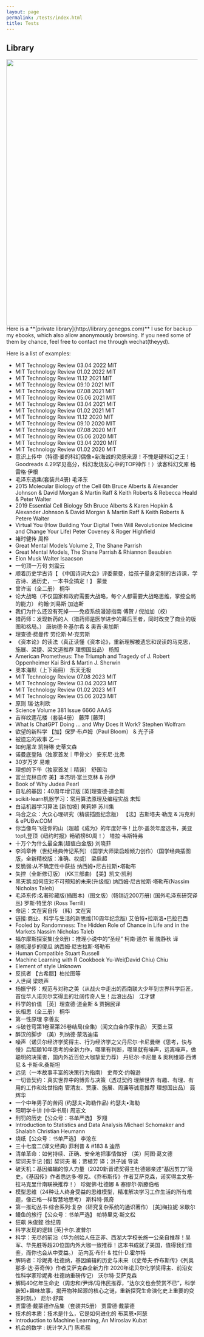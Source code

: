 ```yaml
---
layout: page
permalink: /tests/index.html
title: Tests
---
```


## Library

<img src="https://genegps.com/images/Library.jpg" class="floatpic" width="1200" height="700">

<br>
Here is a **[private library](http://library.genegps.com)**  I use for backup my ebooks, which also allow anonymously browsing. If you need some of them by chance, feel free to contact me through wechat(theyyd).

Here is a list of examples:<br>
- 	MIT Technology Review 03.04 2022	MIT
- 	MIT Technology Review 01.02 2022	MIT
- 	MIT Technology Review 11.12 2021	MIT
- 	MIT Technology Review 09.10 2021	MIT
- 	MIT Technology Review 07.08 2021	MIT
- 	MIT Technology Review 05.06 2021	MIT
- 	MIT Technology Review 03.04 2021	MIT
- 	MIT Technology Review 01.02 2021	MIT
- 	MIT Technology Review 11.12 2020	MIT
- 	MIT Technology Review 09.10 2020	MIT
- 	MIT Technology Review 07.08 2020	MIT
- 	MIT Technology Review 05.06 2020	MIT
- 	MIT Technology Review 03.04 2020	MIT
- 	MIT Technology Review 01.02 2020	MIT
- 	意识上传中（特德·姜的科幻偶像×新海诚的灵感来源！不愧是硬科幻之王！Goodreads 4.29罕见高分，科幻发烧友心中的TOP神作！）读客科幻文库	格雷格·伊根
- 	毛泽东选集(套装共4册)	毛泽东
- 	2015 Molecular Biology of the Cell 6th	Bruce Alberts & Alexander Johnson & David Morgan & Martin Raff & Keith Roberts & Rebecca Heald & Peter Walter
- 	2019 Essential Cell Biology 5th	Bruce Alberts & Karen Hopkin & Alexander Johnson & David Morgan & Martin Raff & Keith Roberts & Petere Walter
- 	Virtual You (How Building Your Digital Twin Will Revolutionize Medicine and Change Your Life)	Peter Coveney & Roger Highfield
- 	褚时健传	周桦
- 	Great Mental Models Volume 2, The	Shane Parrish
- 	Great Mental Models, The	Shane Parrish & Rhiannon Beaubien
- 	Elon Musk	Walter Isaacson
- 	一句顶一万句	刘震云
- 	顺着历史学古诗【 《中国诗词大会》评委蒙曼，给孩子量身定制的古诗课，学古诗、通历史，一本书全搞定！】	蒙曼
- 	曾许诺（全二册）	桐华
- 	论大战略（不仅国家和政府需要大战略，每个人都需要大战略思维，掌控全局的能力）	约翰·刘易斯·加迪斯
- 	我们为什么还没有死掉——免疫系统漫游指南	傅贺 / 倪加加（校）
- 	猎药师：发现新药的人（猎药师是医学进步的幕后王者，同时改变了商业的版图和格局。）	唐纳德·R·基尔希 & 奥吉·奥加斯
- 	理查德·费曼传	劳伦斯·M·克劳斯
- 	《资本论》的读法（真正读懂《资本论》，重新理解被遗忘和误读的马克思，施展、梁捷、梁文道推荐 理想国出品）	杨照
- 	American Prometheus: The Triumph and Tragedy of J. Robert Oppenheimer	Kai Bird & Martin J. Sherwin
- 	奧本海默（上下兩冊）	乐天无极
- 	MIT Technology Review 07.08 2023	MIT
- 	MIT Technology Review 03.04 2023	MIT
- 	MIT Technology Review 01.02 2023	MIT
- 	MIT Technology Review 05.06 2023	MIT
- 	原则	瑞·达利欧
- 	Science Volume 381 Issue 6660	AAAS
- 	吉祥纹莲花楼（套装4册）	藤萍 [藤萍]
- 	What Is ChatGPT Doing ... and Why Does It Work?	Stephen Wolfram
- 	欲望的新科学	【加】保罗·布卢姆（Paul Bloom） & 光子译
- 	被遗忘的故事	乙一
- 	如何屠龙	凯特琳·史蒂文森
- 	诺曼底登陆（独家首发｜甲骨文）	安东尼·比弗
- 	30岁万岁	易难
- 	理想的下午（独家首发｜精装）	舒国治
- 	富兰克林自传	美】本杰明·富兰克林 & 孙伊
- 	Book of Why	Judea Pearl
- 	自私的基因：40周年增订版	[英]理查德·道金斯
- 	scikit-learn机器学习：常用算法原理及编程实战	未知
- 	白话机器学习算法	[新加坡] 黄莉婷 苏川集
- 	乌合之众：大众心理研究（精装插图纪念版）	【法】古斯塔夫·勒庞 & 冯克利 & ePUBw.COM
- 	你当像鸟飞往你的山（超越《成为》的年度好书！比尔·盖茨年度选书，美亚top1,登顶《纽约时报》畅销榜80周！）	塔拉·韦斯特弗
- 	十万个为什么最全集(超值白金版)	刘晓菲
- 	李鸿章传（世纪经典传记系列）（国学大师梁启超倾力创作）（国学经典插图版，全新精校版：准确、权威）	梁启超
- 	反脆弱:从不确定性中获益	纳西姆•尼古拉斯•塔勒布
- 	失控（全新修订版） (KK三部曲)	【美】凯文·凯利
- 	黑天鹅:如何应对不可预知的未来(升级版)	纳西姆·尼古拉斯·塔勒布(Nassim Nicholas Taleb)
- 	毛泽东传:名著珍藏版(插图本)（图文版）(畅销近200万册) (国外毛泽东研究译丛)	罗斯·特里尔 (Ross Terrill)
- 	命运：文在寅自传	〔韩〕文在寅
- 	链接:商业、科学与生活的新思维(10周年纪念版)	艾伯特•拉斯洛•巴拉巴西
- 	Fooled by Randomness: The Hidden Role of Chance in Life and in the Markets	Nassim Nicholas Taleb
- 	福尔摩斯探案集(全8册)：推理小说中的“圣经”	柯南·道尔 著 隗静秋 译
- 	随机漫步的傻瓜	纳西姆·尼古拉斯·塔勒布
- 	Human Compatible	Stuart Russell
- 	Machine Learning with R Cookbook	Yu-Wei(David Chiu) Chiu
- 	Element of style	Unknown
- 	反抗者	【古希腊】柏拉图等
- 	人世间	梁晓声
- 	杨振宁传：规范与对称之美（从战火中走出的西南联大少年到世界科学巨匠，首位华人诺贝尔奖得主的壮阔传奇人生！后浪出品）	江才健
- 	科学的价值	［英］理查德·道金斯 & 贾拥民译
- 	长相思（全三册）	桐华
- 	第一性原理	李善友
- 	斗破苍穹第1卷至第26卷结局(全集)（阅文白金作家作品）	天蚕土豆
- 	醉汉的脚步	（美）列纳德·蒙洛迪诺
- 	噪声（诺贝尔经济学奖得主、行为经济学之父丹尼尔·卡尼曼继《思考，快与慢》后酝酿10年思考的全新力作，哪里有判断，哪里就有噪声，远离噪声，做聪明的决策者，国内外近百位大咖挚爱力荐）	丹尼尔·卡尼曼 & 奥利维耶·西博尼 & 卡斯·R.桑斯坦
- 	远见（一本故事丰富的决策行为指南）	史蒂文·约翰逊
- 	一切皆契约：真实世界中的博弈与决策（透过契约 理解世界 有趣、有理、有用的工作和处世指南 管清友、贾康、施展、周濂等诚意推荐 理想国出品）	聂辉华
- 	一个中年男子的苦闷 (约瑟夫•海勒作品)	约瑟夫•海勒
- 	阳明学十讲 (中华书局)	周志文
- 	刑罚的历史【公众号：书单严选】	罗翔
- 	Introduction to Statistics and Data Analysis	Michael Schomaker and Shalabh Christian Heumann
- 	烧纸【公众号：书单严选】	李沧东
- 	三十七度二(译文经典)	菲利普 & #183 & 迪昂
- 	清单革命：如何持续、正确、安全地把事情做好	（美）阿图·葛文德
- 	契诃夫手记	[俄] 契诃夫 著；贾植芳 译；洪子诚 导读
- 	破天机：基因编辑的惊人力量（2020新晋诺奖得主杜德娜亲述“基因剪刀”简史。《基因传》作者悉达多·穆克、《乔布斯传》作者艾萨克森，诺奖得主文基·拉马克里什南联袂推荐！）	珍妮佛·杜德娜 & 塞缪尔·斯滕伯格
- 	模型思维（24种让人终身受益的思维模型，精准解决学习工作生活的所有难题，像芒格一样智慧地思考）	斯科特·佩奇
- 	第一推动丛书·综合系列:复杂（研究复杂系统的通识著作）	[美]梅拉妮·米歇尔
- 	鳗鱼的旅行【公众号：书单严选】	帕特里克·斯文松
- 	狂飙	朱俊懿 徐纪周
- 	科学发现的逻辑	[英]卡尔.波普尔
- 	科学：无尽的前沿（华为创始人任正非、西湖大学校长施一公亲自推荐！吴军、华先胜等超20位国内外大咖一致推荐！这本书成就了美国，值得我们借鉴，而你也会从中受益。）	范内瓦·布什 & 拉什·D.霍尔特
- 	解码者：珍妮弗·杜德纳，基因编辑的历史与未来（《史蒂夫·乔布斯传》《列奥那多·达·芬奇传》作者艾萨克森全新力作 2020年诺贝尔化学奖得主、前沿女性科学家珍妮弗·杜德纳重磅传记）	沃尔特·艾萨克森
- 	解码40亿年生命史（周忠和/尹烨/冯伟民推荐，“达尔文也会赞赏不已”，科学新知+趣味故事，揭开物种起源的核心之谜，重新探究生命演化史上重要的变革时刻。）	尼尔·舒宾
- 	贾雷德·戴蒙德作品集（套装共5册）	贾雷德·戴蒙德
- 	技术的本质：技术是什么，它是如何进化的	布莱恩•阿瑟
- 	Introduction to Machine Learning, An	Miroslav Kubat
- 	机会的数学 : 统计学入门	陈希孺
<br>
